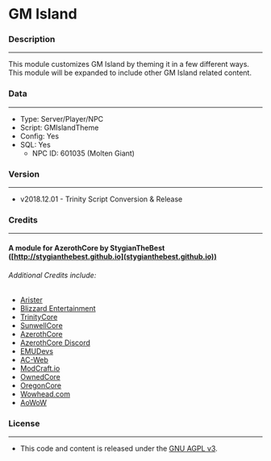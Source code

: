 # GM Island #

### Description ###
------------------------------------------------------------------------------------------------------------------
This module customizes GM Island by theming it in a few different ways. This module will be expanded to include
other GM Island related content.


### Data ###
------------------------------------------------------------------------------------------------------------------
- Type: Server/Player/NPC
- Script: GMIslandTheme
- Config: Yes
- SQL: Yes
    - NPC ID: 601035 (Molten Giant)


### Version ###
------------------------------------------------------------------------------------------------------------------
- v2018.12.01 - Trinity Script Conversion & Release


### Credits ###
------------------------------------------------------------------------------------------------------------------
#### A module for AzerothCore by StygianTheBest ([http://stygianthebest.github.io](stygianthebest.github.io)) ####

###### Additional Credits include:
- [Arister](http://www.ac-web.org/forums/showthread.php?204335-GMIsland-Theme-Manager)
- [Blizzard Entertainment](http://blizzard.com)
- [TrinityCore](https://github.com/TrinityCore/TrinityCore/blob/3.3.5/THANKS)
- [SunwellCore](http://www.azerothcore.org/pages/sunwell.pl/)
- [AzerothCore](https://github.com/AzerothCore/azerothcore-wotlk/graphs/contributors)
- [AzerothCore Discord](https://discord.gg/gkt4y2x)
- [EMUDevs](https://youtube.com/user/EmuDevs)
- [AC-Web](http://ac-web.org/)
- [ModCraft.io](http://modcraft.io/)
- [OwnedCore](http://ownedcore.com/)
- [OregonCore](https://wiki.oregon-core.net/)
- [Wowhead.com](http://wowhead.com)
- [AoWoW](https://wotlk.evowow.com/)


### License ###
------------------------------------------------------------------------------------------------------------------
- This code and content is released under the [GNU AGPL v3](https://github.com/azerothcore/azerothcore-wotlk/blob/master/LICENSE-AGPL3).